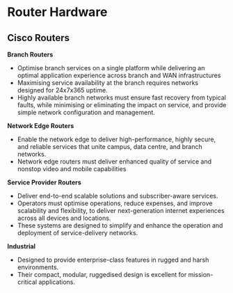 # Router Hardware

## Cisco Routers

**Branch Routers**

* Optimise branch services on a single platform while delivering an optimal application experience across branch and WAN infrastructures
* Maximising service availability at the branch requires networks designed for 24x7x365 uptime.&#x20;
* Highly available branch networks must ensure fast recovery from typical faults, while minimising or eliminating the impact on service, and provide simple network configuration and management.



**Network Edge Routers**

* Enable the network edge to deliver high-performance, highly secure, and reliable services that unite campus, data centre, and branch networks.
* Network edge routers must deliver enhanced quality of service and nonstop video and mobile capabilities



**Service Provider Routers**

* Deliver end-to-end scalable solutions and subscriber-aware services.
* Operators must optimise operations, reduce expenses, and improve scalability and flexibility, to deliver next-generation internet experiences across all devices and locations.&#x20;
* These systems are designed to simplify and enhance the operation and deployment of service-delivery networks.



**Industrial**

* Designed to provide enterprise-class features in rugged and harsh environments.
* Their compact, modular, ruggedised design is excellent for mission-critical applications.



